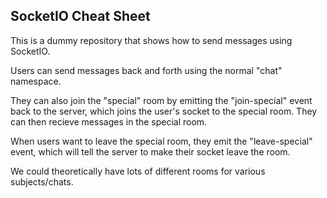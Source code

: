 ## SocketIO Cheat Sheet

This is a dummy repository that shows how to send messages using SocketIO.

Users can send messages back and forth using the normal "chat" namespace.

They can also join the "special" room by emitting the "join-special" event back to the server, which joins the user's socket to the special room. They can then recieve messages in the special room.

When users want to leave the special room, they emit the "leave-special" event, which will tell the server to make their socket leave the room.

We could theoretically have lots of different rooms for various subjects/chats.
